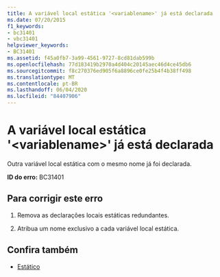 ```yaml
---
title: A variável local estática '<variablename>' já está declarada
ms.date: 07/20/2015
f1_keywords:
- bc31401
- vbc31401
helpviewer_keywords:
- BC31401
ms.assetid: f45a0fb7-3a99-4561-9727-8cd81dab599b
ms.openlocfilehash: 77d183419b2970a4d404c20145aec46d4ce45db6
ms.sourcegitcommit: f8c270376ed905f6a8896ce0fe25b4f4b38ff498
ms.translationtype: MT
ms.contentlocale: pt-BR
ms.lasthandoff: 06/04/2020
ms.locfileid: "84407906"
---
```

# <a name="static-local-variable-variablename-is-already-declared"></a>A variável local estática '\<variablename>' já está declarada
Outra variável local estática com o mesmo nome já foi declarada.  
  
 **ID do erro:** BC31401  
  
## <a name="to-correct-this-error"></a>Para corrigir este erro  
  
1. Remova as declarações locais estáticas redundantes.  
  
2. Atribua um nome exclusivo a cada variável local estática.  
  
## <a name="see-also"></a>Confira também

- [Estático](../language-reference/modifiers/static.md)
